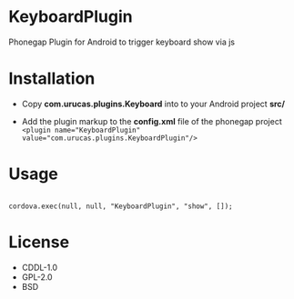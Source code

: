 KeyboardPlugin
==============

Phonegap Plugin for Android to trigger keyboard show via js

Installation
============

* Copy **com.urucas.plugins.Keyboard** into to your Android project **src/**

* Add the plugin markup to the **config.xml** file of the phonegap project 
``<plugin name="KeyboardPlugin" value="com.urucas.plugins.KeyboardPlugin"/> ``


Usage
=====

<code>
cordova.exec(null, null, "KeyboardPlugin", "show", []);
</code>


License
=======
* CDDL-1.0
* GPL-2.0
* BSD

